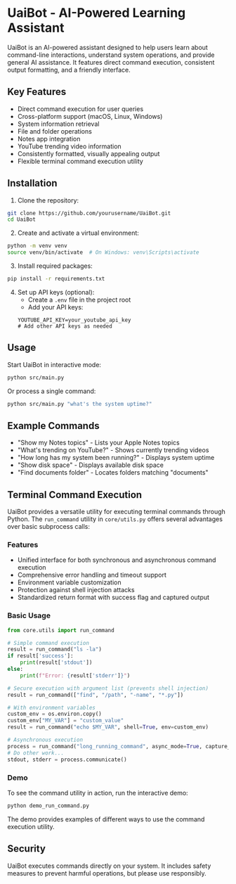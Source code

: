# UaiBot - AI-Powered Learning Assistant

UaiBot is an AI-powered assistant designed to help users learn about command-line interactions, understand system operations, and provide general AI assistance. It features direct command execution, consistent output formatting, and a friendly interface.

## Key Features

- Direct command execution for user queries
- Cross-platform support (macOS, Linux, Windows)
- System information retrieval
- File and folder operations
- Notes app integration
- YouTube trending video information
- Consistently formatted, visually appealing output
- Flexible terminal command execution utility

## Installation

1. Clone the repository:
```bash
git clone https://github.com/yourusername/UaiBot.git
cd UaiBot
```

2. Create and activate a virtual environment:
```bash
python -m venv venv
source venv/bin/activate  # On Windows: venv\Scripts\activate
```

3. Install required packages:
```bash
pip install -r requirements.txt
```

4. Set up API keys (optional):
   - Create a `.env` file in the project root
   - Add your API keys:
   ```
   YOUTUBE_API_KEY=your_youtube_api_key
   # Add other API keys as needed
   ```

## Usage

Start UaiBot in interactive mode:

```bash
python src/main.py
```

Or process a single command:

```bash
python src/main.py "what's the system uptime?"
```

## Example Commands

- "Show my Notes topics" - Lists your Apple Notes topics
- "What's trending on YouTube?" - Shows currently trending videos
- "How long has my system been running?" - Displays system uptime
- "Show disk space" - Displays available disk space
- "Find documents folder" - Locates folders matching "documents"

## Terminal Command Execution

UaiBot provides a versatile utility for executing terminal commands through Python. The `run_command` utility in `core/utils.py` offers several advantages over basic subprocess calls:

### Features

- Unified interface for both synchronous and asynchronous command execution
- Comprehensive error handling and timeout support
- Environment variable customization
- Protection against shell injection attacks
- Standardized return format with success flag and captured output

### Basic Usage

```python
from core.utils import run_command

# Simple command execution
result = run_command("ls -la")
if result['success']:
    print(result['stdout'])
else:
    print(f"Error: {result['stderr']}")

# Secure execution with argument list (prevents shell injection)
result = run_command(["find", "/path", "-name", "*.py"])

# With environment variables
custom_env = os.environ.copy()
custom_env["MY_VAR"] = "custom_value"
result = run_command("echo $MY_VAR", shell=True, env=custom_env)

# Asynchronous execution
process = run_command("long_running_command", async_mode=True, capture_output=True)
# Do other work...
stdout, stderr = process.communicate()
```

### Demo

To see the command utility in action, run the interactive demo:

```bash
python demo_run_command.py
```

The demo provides examples of different ways to use the command execution utility.

## Security

UaiBot executes commands directly on your system. It includes safety measures to prevent harmful operations, but please use responsibly.
